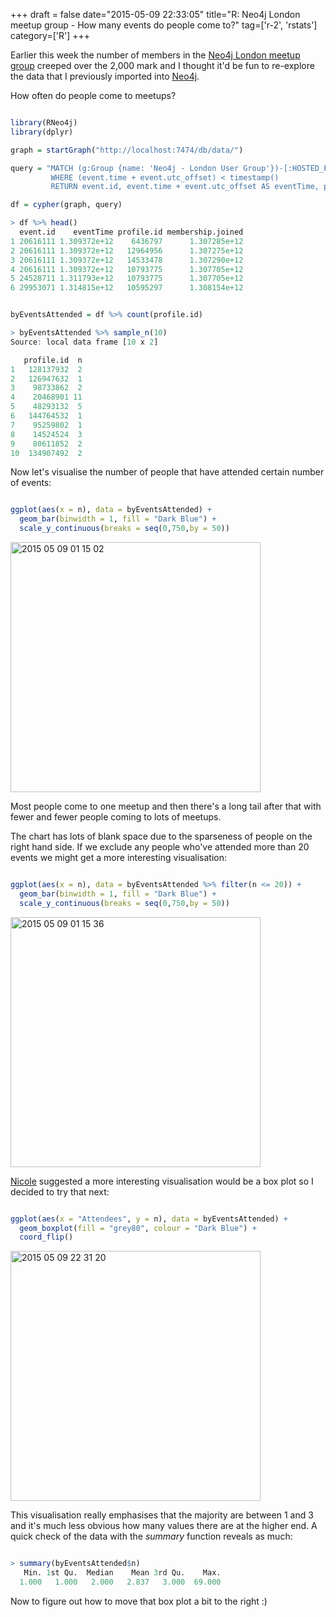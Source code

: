 +++
draft = false
date="2015-05-09 22:33:05"
title="R: Neo4j London meetup group - How many events do people come to?"
tag=['r-2', 'rstats']
category=['R']
+++

<p>Earlier this week the number of members in the <a href="http://www.meetup.com/graphdb-london/">Neo4j London meetup group</a> creeped over the 2,000 mark and I thought it'd be fun to re-explore the data that I previously imported into <a href="https://github.com/mneedham/neo4j-meetup">Neo4j</a>.
</p>



<p>

How often do people come to meetups?

</p>



~~~r

library(RNeo4j)
library(dplyr)

graph = startGraph("http://localhost:7474/db/data/")

query = "MATCH (g:Group {name: 'Neo4j - London User Group'})-[:HOSTED_EVENT]->(event)<-[:TO]-({response: 'yes'})<-[:RSVPD]-(profile)-[:HAS_MEMBERSHIP]->(membership)-[:OF_GROUP]->(g)
         WHERE (event.time + event.utc_offset) < timestamp()
         RETURN event.id, event.time + event.utc_offset AS eventTime, profile.id, membership.joined"

df = cypher(graph, query)

> df %>% head()
  event.id    eventTime profile.id membership.joined
1 20616111 1.309372e+12    6436797      1.307285e+12
2 20616111 1.309372e+12   12964956      1.307275e+12
3 20616111 1.309372e+12   14533478      1.307290e+12
4 20616111 1.309372e+12   10793775      1.307705e+12
5 24528711 1.311793e+12   10793775      1.307705e+12
6 29953071 1.314815e+12   10595297      1.308154e+12
~~~


~~~R

byEventsAttended = df %>% count(profile.id)

> byEventsAttended %>% sample_n(10)
Source: local data frame [10 x 2]

   profile.id  n
1   128137932  2
2   126947632  1
3    98733862  2
4    20468901 11
5    48293132  5
6   144764532  1
7    95259802  1
8    14524524  3
9    80611852  2
10  134907492  2
~~~

<p>Now let's visualise the number of people that have attended certain number of events:</p>




~~~R

ggplot(aes(x = n), data = byEventsAttended) + 
  geom_bar(binwidth = 1, fill = "Dark Blue") +
  scale_y_continuous(breaks = seq(0,750,by = 50))
~~~

<div>

<img src="{{<siteurl>}}/uploads/2015/05/2015-05-09_01-15-02.png" alt="2015 05 09 01 15 02" title="2015-05-09_01-15-02.png" border="0" width="400"  /></div>

<p>Most people come to one meetup and then there's a long tail after that with fewer and fewer people coming to lots of meetups.
</p>


<p>
The chart has lots of blank space due to the sparseness of people on the right hand side. If we exclude any people who've attended more than 20 events we might get a more interesting visualisation:
</p>



~~~r

ggplot(aes(x = n), data = byEventsAttended %>% filter(n <= 20)) + 
  geom_bar(binwidth = 1, fill = "Dark Blue") +
  scale_y_continuous(breaks = seq(0,750,by = 50))
~~~

<div>
<img src="{{<siteurl>}}/uploads/2015/05/2015-05-09_01-15-36.png" alt="2015 05 09 01 15 36" title="2015-05-09_01-15-36.png" border="0" width="400"  />
</div>

<p>
<a href="https://twitter.com/_nicolemargaret">Nicole</a> suggested a more interesting visualisation would be a box plot so I decided to try that next:
</p>



~~~R

ggplot(aes(x = "Attendees", y = n), data = byEventsAttended) +
  geom_boxplot(fill = "grey80", colour = "Dark Blue") +
  coord_flip()
~~~

<div>

<img src="{{<siteurl>}}/uploads/2015/05/2015-05-09_22-31-20.png" alt="2015 05 09 22 31 20" title="2015-05-09_22-31-20.png" border="0" width="400"  />
</div>

<p>
This visualisation really emphasises that the majority are between 1 and 3 and it's much less obvious how many values there are at the higher end. A quick check of the data with the <cite>summary</cite> function reveals as much:
</p>



~~~R

> summary(byEventsAttended$n)
   Min. 1st Qu.  Median    Mean 3rd Qu.    Max. 
  1.000   1.000   2.000   2.837   3.000  69.000 
~~~

<p>
Now to figure out how to move that box plot a bit to the right :)
</p>

